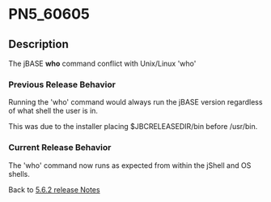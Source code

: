 # PN5_60605

<PageHeader />

## Description

The jBASE **who** command conflict with Unix/Linux 'who'

### Previous Release Behavior

Running the 'who' command would always run the jBASE version regardless of what shell the user is in.

This was due to the installer placing $JBCRELEASEDIR/bin before /usr/bin.

### Current Release Behavior

The 'who' command now runs as expected from within the jShell and OS shells.

Back to [5.6.2 release Notes](./../README.md)

  
<PageFooter />
